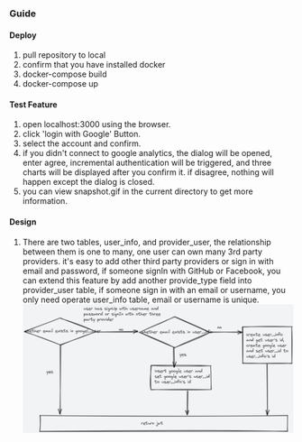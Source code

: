 ### Guide 
#### Deploy 
1. pull repository to local 
2. confirm that you have installed docker 
3. docker-compose build
4. docker-compose up 
#### Test Feature 
1. open localhost:3000 using the browser. 
2. click 'login with Google' Button. 
3. select the account and confirm. 
4. if you didn't connect to google analytics, the dialog will be opened, enter agree, incremental authentication will be triggered, and three charts will be displayed after you confirm it. if disagree, nothing will happen except the dialog is closed. 
5. you can view snapshot.gif in the current directory to get more information.
 
#### Design 
1. There are two tables, user_info, and provider_user, the relationship between them is one to many, one user can own many 3rd party providers. it's easy to add other third party providers or sign in with email and password, if someone signIn with GitHub or Facebook, you can extend this feature by add another provide_type field into provider_user table, if someone sign in with an email or username, you only need operate user_info table, email or username is unique. 
![Login](login.png)
